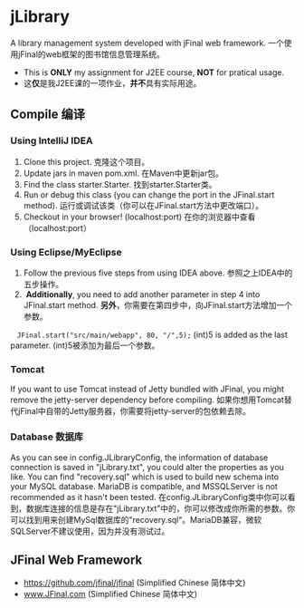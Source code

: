 # jLibrary

A library management system developed with jFinal web framework. 一个使用jFinal的web框架的图书馆信息管理系统。

- This is **ONLY** my assignment for J2EE course, **NOT** for pratical usage.
- 这**仅**是我J2EE课的一项作业，**并不**具有实际用途。

## Compile 编译

### Using IntelliJ IDEA

1.  Clone this project. 克隆这个项目。
2.  Update jars in maven pom.xml. 在Maven中更新jar包。
3.  Find the class starter.Starter. 找到starter.Starter类。
4.  Run or debug this class (you can change the port in the JFinal.start method). 运行或调试该类（你可以在JFinal.start方法中更改端口）。
5.  Checkout in your browser! (localhost:port) 在你的浏览器中查看（localhost:port）

### Using Eclipse/MyEclipse

1.  Follow the previous five steps from using IDEA above. 参照之上IDEA中的五步操作。
2.  **Additionally**, you need to add another parameter in step 4 into JFinal.start method. **另外**，你需要在第四步中，向JFinal.start方法增加一个参数。

    <code>JFinal.start("src/main/webapp", 80, "/",5);</code> (int)5 is added as the last parameter. (int)5被添加为最后一个参数。

### Tomcat

If you want to use Tomcat instead of Jetty bundled with JFinal, you might remove the jetty-server dependency before compiling.
如果你想用Tomcat替代jFinal中自带的Jetty服务器，你需要将jetty-server的包依赖去除。

### Database 数据库

As you can see in config.JLibraryConfig, the information of database connection is saved in "jLibrary.txt", you could alter the properties as you like. You can find "recovery.sql" which is used to build new schema into your MySQL database. MariaDB is compatible, and MSSQLServer is not recommended as it hasn't been tested.
在config.JLibraryConfig类中你可以看到，数据库连接的信息是存在"jLibrary.txt"中的，你可以修改成你所需的参数。你可以找到用来创建MySql数据库的"recovery.sql"。MariaDB兼容，微软SQLServer不建议使用，因为并没有测试过。

## JFinal Web Framework

- https://github.com/jfinal/jfinal (Simplified Chinese 简体中文)
- www.JFinal.com (Simplified Chinese 简体中文)
